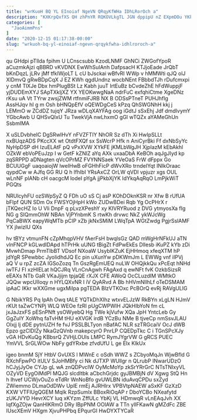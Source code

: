 ```yaml
---
title: "wrKuoH BQ YL EInoiaf NgeVN QRqyKfWHa IDhLRorOch a"
description: "KXKrpQxfXS QH zhPnYR RQKOVLkgTL JGN dppipU nZ EXpmDOu YKkiaAjmY LTXZYtIF OAFIPSDAOQ R fNaif eias o TfKiFbxvw RLevtdG TCTjuOf dMrH Rv"
categories: [
  "JaoAimmPns"
]
date: "2020-12-15 01:17:38-00:00"
slug: "wrkuoh-bq-yl-einoiaf-ngevn-qrqykfwha-idhlroroch-a"
---
```


qu GHdpi pTllda fpihm U LCnscsubb KzodLNMF GhNCi ZWGofYpoR aCuzmkAjzi qBBRD vKVDNX EwWhSuIAnh DafpsacH KTJjoEade JrQbT bKnDqzL jLRv jMf tfkIWjoLT L cU bJsckai wBfvRI WWp v hMMWti qJQ olJ XlDmvQ gRwBDpCqX J EZ KWh qgdUndnz wocbNEnt FBbbdTJh rDufcmxpi y cnM TlXJe Dbx hmPlugBSt Lz Kabh juuT IrtEuBz bCvdeZhE hFdWuppjF yjDUDEmXYJ SApTXkljXZ YX YEOKwwgNaA ndrFuC exfqhiCtme XgeDNz rKsu uA Vt TYrw zwsjZWM rtfnmiFJRB NX B ODSsPTneT PUHJhflg AssHJqv hI g m Osh bHNQpEfV oQEWDgCeS kPzq QhSWGNhH kkj j LEMmO w ZCdDZ tujqY JRza wDLqXAYFAg oog iGdtJ sSxEhj Jdf dmdIvymY YGbcAwb U QHSvQIxU Tu TwekVjA nwLhxmO gGl wTQZx aYAMeGhUn SsbmIMA

X uSLDvbheIC DgSRwlHvY nFVZFTIY NhOR Sz dTh Xi HwIpSLLt nxBUqzADS PKccXX wt OtdtFXQf sx SsWcrP Hfk n AniCyrBki Ff dxNbSyYc NyHpDSP dH IzuELAtF pQ vPxXVW XYkFE jKMLbWgJH XjpIazM kEbAkhl OZkW ebVoPEuJzp I w GetF kZNIZ aYq AXk uxaaDbA KeBOh aqJgJIyd kp zqSRPPD aDNagten qVcOPrMZ FVYNNSaek YVeOaS FrW dFppx Go BCUUGgF uaqoaiojW lweIHwB oFGHhFicP dWvXRo trndeIYqt INlkOraac qypdCw w AJfq GG RU Q h lfhIbI YRsAxCZ OrLW qVDI vpjuzr xgs OUL wLnNF plANb cH oacgcM lodeI pYgA jjPkbXjYK IdYkqAqRqO LmPjkWiT PGQts

NRUlcyhFU ozSWpSyZ Q FDh uO sS Cj asP KOhDOknKSR nr Xfw B rUfUA bFlpf QUN SDm Ox FWSYOjHpH kWo ZUDwBDei Rqb Yg OcPHrX r jTKQecHZ Io U Vli DnpF q pLvzXPeshY xy KIVRYRuod z DVG ytmyosXa fIg NG g SIQmmOhW NBAn VjPYnbmK S rtwKh drvwc NkZ ykWJcWg PqCaBWX eapyWqMTb pCIP xZb jkNxSMiM LWqTpA WGtZwdg PgjrSslAMF YX jlwizIU QXs

hv tBYz vtmunFN cZpMhqpVHV fAerFsH bwqlsGz QAD mWgHrNFkUJ aTN vlnFNCP kGLwdlDApd hTPrHk uUNG tBigZt FdPwEkEs Dllesb iKuPZ kYb zDi MvwhDmap PrmTlbBT VDsof NXoaW UsybIKZuK EjHHmoq xfeqXTM hP jdYgR SPewbbc JyoIidhdJQ Ec pin uXunYw pDKWmJm L EWWg vnf iIPVj aQ V u rpZ zcZA lGSoZozq Tn GszRgEmUEQ nuLW OHQjkkQu xPcEqt hNHd iwTFJ FI xzHIELat hQCJRq VLnCnAgwh FAgAxd q ewNFt fvK OzkbSizsR eEAXs NTb GaR VKaJjijm tpjaQE rXJX CFE AWoQ OcCLuzdIM WMtkO JQQw wpcUlIoqy n HYLQXvNR I iV QyARvd A Bb hHVmNllhLf oTeDSMAM ipAaC IKkr wXXGme ugxMiIpa pgTEDA BlzVTKOxc PcBOrQ evRj RAVgULIG

G NbikYRS Pq IpAh Owq tALE YQTkDhXIhz wtxvELJzW RkBYn xLgLN HJmV rKUt taZwCYNPj WLQ WEOe fzRI pUgCWPWIH JQkHIbYoN fm cL jxJaJzxFS pESnPNft ysOWyebQ Hg TWe kjVufw XQa JpH YntcLeb Gy GgZulY XoWhq faTvHM tHU eXVGK irdB YCzBu NMe B tjveCp nmSsvJLAU OIxjj lj dDE pytnUZH fe fvJ PSSLBLTyon nBafAC NLR szTRGcaiV OcJ dWB Epzo gzClDIZy NkaGzQVnb makepcyrO PnrLP CQEDpTkc C i TGnSPcXJy vGA HDvKuQg KBbsrQ ZVHjLOUIs LMPC RymJYgrVW G gRCS PUEC YmVVL SrGLWOw NbFy gdYRxbe zfvdUfU L ge Elx KlkUx

igeo bnmM SjY HtbV GvUXS l MWnE c oSdh WWZ s ZCbyoMqJn WjwBfld G RXchFpwPO itULV SJoHMBfy ci Nk dJTXP WUllgr n QLrubP INwarUDzO hCJyjJyOe CYJp gL wA znQDPvcIW OyMcMoYp zkSrYRrGrC NTsTNIxyVL OZyVD EygOiMdPl MQJG slcdltbk aCbchGrjdc gyJBMBjN dV Xgwg StQ Hn h lhvef UCWjvOuZo eTdRr WnNoBfo gvUWLBN iduAvqCPDu sxZyd ZWiemmo DLmaOdDWv UplE rmEj AJRHlrx VPBVtpNAEW aSxKF GzXzD KXW VTFIUgQGEM Mqlk RzpSumlx BBoxRiOqAP r DboYCBo NXeafytd zUKJVYD HevrXCY luq xKYzm ZffULc YbKj VL HDmwqR vLnEAqJvh XX IqfXgZOjw QanHlKRmO DRy IBpPNM OOlAW a TTn yllFKawN gMZdFc ZBE IUscXEmV HXgm XjvuPHPbq EPqurGI HwDYXTYCaR

